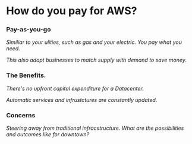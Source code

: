 # How do you pay for AWS?
### Pay-as-you-go 
 *Similiar to your ulities, such as gas and your electric. You pay what you need.*
 
 
 *This also adapt businesses to match supply with demand to save money.*
 
 
 
 ### The Benefits.
 *There's no upfront capital expenditure for a Datacenter.*
 
 *Automatic services and infrustctures are constantly updated.*
 
 
 
### Concerns
*Steering away from traditional infracstructure. What are the possibilities and outcomes like for downtown?*
